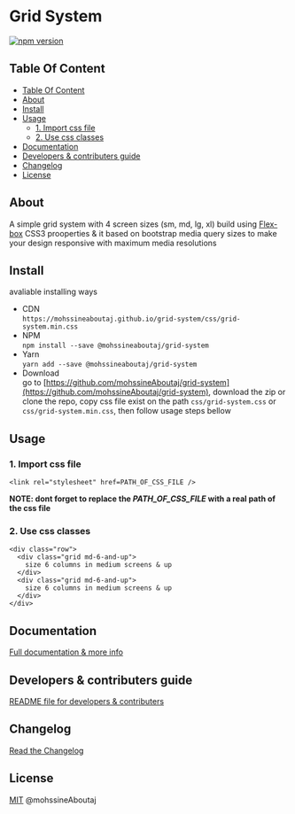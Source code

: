 <h1>Grid System</h1>

[![npm version](https://img.shields.io/badge/npm-1.1.0-green.svg)](https://npmjs.com/package/@mohssineaboutaj/grid-system)


## Table Of Content 
- [Table Of Content](#table-of-content)
- [About](#about)
- [Install](#install)
- [Usage](#usage)
  - [1. Import css file](#1-import-css-file)
  - [2. Use css classes](#2-use-css-classes)
- [Documentation](#documentation)
- [Developers & contributers guide](#developers--contributers-guide)
- [Changelog](#changelog)
- [License](#license)

## About
A simple grid system with 4 screen sizes (sm, md, lg, xl) build using [Flex-box](https://www.w3schools.com/css/css3_flexbox.asp) CSS3 prooperties & it based on bootstrap media query sizes to make your design responsive with maximum media resolutions

## Install
avaliable installing ways
- CDN  
```https://mohssineaboutaj.github.io/grid-system/css/grid-system.min.css```
- NPM  
```npm install --save @mohssineaboutaj/grid-system```
- Yarn  
```yarn add --save @mohssineaboutaj/grid-system```
- Download  
go to [https://github.com/mohssineAboutaj/grid-system](https://github.com/mohssineAboutaj/grid-system), download the zip or clone the repo, copy css file exist on the path `css/grid-system.css` or `css/grid-system.min.css`, then follow usage steps bellow

## Usage

### 1. Import css file
``<link rel="stylesheet" href=PATH_OF_CSS_FILE />``

**NOTE: dont forget to replace the ***PATH_OF_CSS_FILE*** with a real path of the css file**

### 2. Use css classes
```
<div class="row">
  <div class="grid md-6-and-up">
    size 6 columns in medium screens & up
  </div>
  <div class="grid md-6-and-up">
    size 6 columns in medium screens & up
  </div>
</div>
```

## Documentation
[Full documentation & more info](https://mohssineAboutaj.github.io/grid-system/)

## Developers & contributers guide
[README file for developers & contributers](./README.dev.md)

## Changelog
[Read the Changelog](./CHANGELOG.md)

## License
[MIT](https://en.wikipedia.org/wiki/MIT_LICENSE) @mohssineAboutaj
